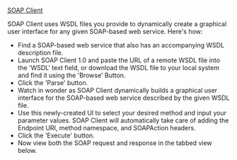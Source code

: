 [SOAP Client](http://ditchnet.org/soapclient)

SOAP Client uses WSDL files you provide to dynamically create a graphical user interface for any given SOAP-based web service. Here's how:

  * Find a SOAP-based web service that also has an accompanying WSDL description file.
  * Launch SOAP Client 1.0 and paste the URL of a remote WSDL file into the 'WSDL' text field, or download the WSDL file to your local system and find it using the 'Browse' Button.
  * Click the 'Parse' button.
  * Watch in wonder as SOAP Client dynamically builds a graphical user interface for the SOAP-based web service described by the given WSDL file.
  * Use this newly-created UI to select your desired method and input your parameter values. SOAP Client will automatically take care of adding the Endpoint URI, method namespace, and SOAPAction headers.
  * Click the 'Execute' button.
  * Now view both the SOAP request and response in the tabbed view below.